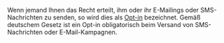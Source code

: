 Wenn jemand Ihnen das Recht erteilt, ihm oder ihr E-Mailings oder
SMS-Nachrichten zu senden, so wird dies als
[Opt-in](http://www.copernica.com/de/uber-uns/news/opt-in-double-opt-in-immer-um-bestatigung-fragen)
bezeichnet. Gemäß deutschem Gesetz ist ein Opt-in obligatorisch beim
Versand von SMS-Nachrichten oder E-Mail-Kampagnen.
